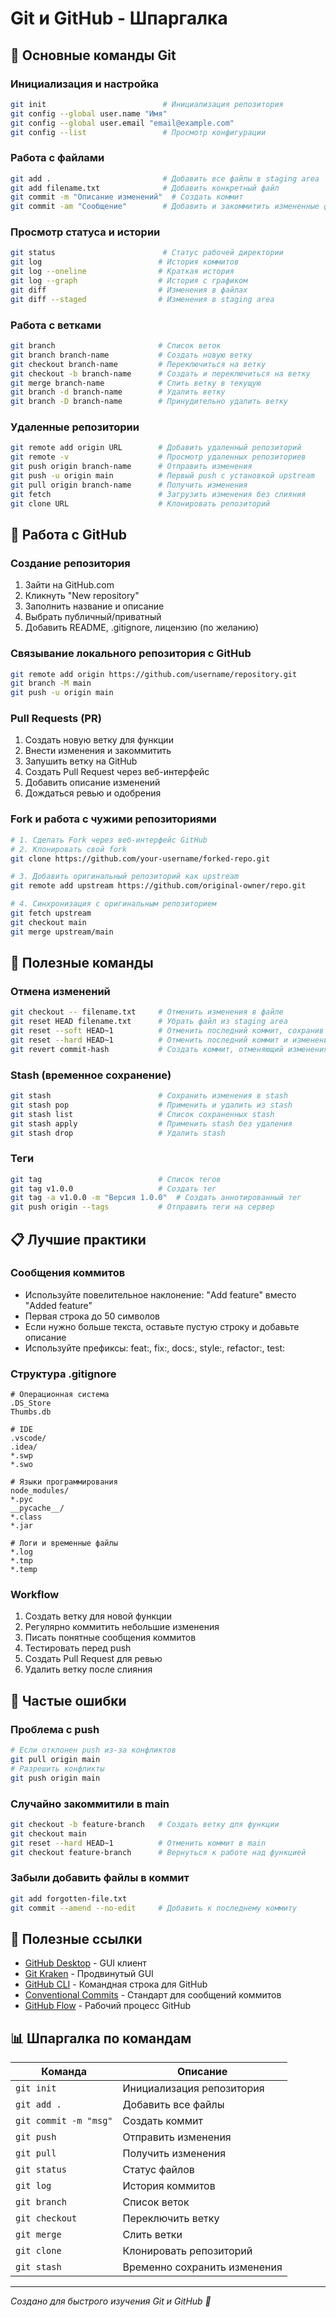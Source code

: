 # Git и GitHub - Шпаргалка

## 🚀 Основные команды Git

### Инициализация и настройка
```bash
git init                          # Инициализация репозитория
git config --global user.name "Имя"
git config --global user.email "email@example.com"
git config --list                 # Просмотр конфигурации
```

### Работа с файлами
```bash
git add .                         # Добавить все файлы в staging area
git add filename.txt              # Добавить конкретный файл
git commit -m "Описание изменений"  # Создать коммит
git commit -am "Сообщение"        # Добавить и закоммитить измененные файлы
```

### Просмотр статуса и истории
```bash
git status                        # Статус рабочей директории
git log                          # История коммитов
git log --oneline                # Краткая история
git log --graph                  # История с графиком
git diff                         # Изменения в файлах
git diff --staged                # Изменения в staging area
```

### Работа с ветками
```bash
git branch                       # Список веток
git branch branch-name           # Создать новую ветку
git checkout branch-name         # Переключиться на ветку
git checkout -b branch-name      # Создать и переключиться на ветку
git merge branch-name            # Слить ветку в текущую
git branch -d branch-name        # Удалить ветку
git branch -D branch-name        # Принудительно удалить ветку
```

### Удаленные репозитории
```bash
git remote add origin URL        # Добавить удаленный репозиторий
git remote -v                    # Просмотр удаленных репозиториев
git push origin branch-name      # Отправить изменения
git push -u origin main          # Первый push с установкой upstream
git pull origin branch-name      # Получить изменения
git fetch                        # Загрузить изменения без слияния
git clone URL                    # Клонировать репозиторий
```

## 📝 Работа с GitHub

### Создание репозитория
1. Зайти на GitHub.com
2. Кликнуть "New repository"
3. Заполнить название и описание
4. Выбрать публичный/приватный
5. Добавить README, .gitignore, лицензию (по желанию)

### Связывание локального репозитория с GitHub
```bash
git remote add origin https://github.com/username/repository.git
git branch -M main
git push -u origin main
```

### Pull Requests (PR)
1. Создать новую ветку для функции
2. Внести изменения и закоммитить
3. Запушить ветку на GitHub
4. Создать Pull Request через веб-интерфейс
5. Добавить описание изменений
6. Дождаться ревью и одобрения

### Fork и работа с чужими репозиториями
```bash
# 1. Сделать Fork через веб-интерфейс GitHub
# 2. Клонировать свой fork
git clone https://github.com/your-username/forked-repo.git

# 3. Добавить оригинальный репозиторий как upstream
git remote add upstream https://github.com/original-owner/repo.git

# 4. Синхронизация с оригинальным репозиторием
git fetch upstream
git checkout main
git merge upstream/main
```

## 🔧 Полезные команды

### Отмена изменений
```bash
git checkout -- filename.txt     # Отменить изменения в файле
git reset HEAD filename.txt      # Убрать файл из staging area
git reset --soft HEAD~1          # Отменить последний коммит, сохранив изменения
git reset --hard HEAD~1          # Отменить последний коммит и изменения
git revert commit-hash           # Создать коммит, отменяющий изменения
```

### Stash (временное сохранение)
```bash
git stash                        # Сохранить изменения в stash
git stash pop                    # Применить и удалить из stash
git stash list                   # Список сохраненных stash
git stash apply                  # Применить stash без удаления
git stash drop                   # Удалить stash
```

### Теги
```bash
git tag                          # Список тегов
git tag v1.0.0                   # Создать тег
git tag -a v1.0.0 -m "Версия 1.0.0"  # Создать аннотированный тег
git push origin --tags           # Отправить теги на сервер
```

## 📋 Лучшие практики

### Сообщения коммитов
- Используйте повелительное наклонение: "Add feature" вместо "Added feature"
- Первая строка до 50 символов
- Если нужно больше текста, оставьте пустую строку и добавьте описание
- Используйте префиксы: feat:, fix:, docs:, style:, refactor:, test:

### Структура .gitignore
```
# Операционная система
.DS_Store
Thumbs.db

# IDE
.vscode/
.idea/
*.swp
*.swo

# Языки программирования
node_modules/
*.pyc
__pycache__/
*.class
*.jar

# Логи и временные файлы
*.log
*.tmp
*.temp
```

### Workflow
1. Создать ветку для новой функции
2. Регулярно коммитить небольшие изменения
3. Писать понятные сообщения коммитов
4. Тестировать перед push
5. Создать Pull Request для ревью
6. Удалить ветку после слияния

## 🚨 Частые ошибки

### Проблема с push
```bash
# Если отклонен push из-за конфликтов
git pull origin main
# Разрешить конфликты
git push origin main
```

### Случайно закоммитили в main
```bash
git checkout -b feature-branch   # Создать ветку для функции
git checkout main
git reset --hard HEAD~1          # Отменить коммит в main
git checkout feature-branch      # Вернуться к работе над функцией
```

### Забыли добавить файлы в коммит
```bash
git add forgotten-file.txt
git commit --amend --no-edit     # Добавить к последнему коммиту
```

## 🔗 Полезные ссылки

- [GitHub Desktop](https://desktop.github.com/) - GUI клиент
- [Git Kraken](https://www.gitkraken.com/) - Продвинутый GUI
- [GitHub CLI](https://cli.github.com/) - Командная строка для GitHub
- [Conventional Commits](https://www.conventionalcommits.org/) - Стандарт для сообщений коммитов
- [GitHub Flow](https://guides.github.com/introduction/flow/) - Рабочий процесс GitHub

## 📊 Шпаргалка по командам

| Команда | Описание |
|---------|----------|
| `git init` | Инициализация репозитория |
| `git add .` | Добавить все файлы |
| `git commit -m "msg"` | Создать коммит |
| `git push` | Отправить изменения |
| `git pull` | Получить изменения |
| `git status` | Статус файлов |
| `git log` | История коммитов |
| `git branch` | Список веток |
| `git checkout` | Переключить ветку |
| `git merge` | Слить ветки |
| `git clone` | Клонировать репозиторий |
| `git stash` | Временно сохранить изменения |

---

*Создано для быстрого изучения Git и GitHub 🚀*